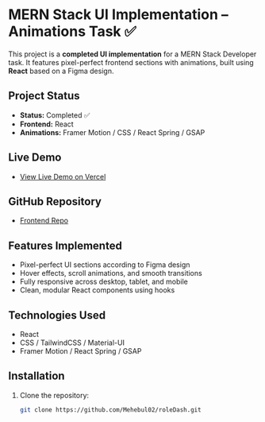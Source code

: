 # MERN Stack UI Implementation – Animations Task ✅

This project is a **completed UI implementation** for a MERN Stack Developer task. It features pixel-perfect frontend sections with animations, built using **React** based on a Figma design.

## Project Status
- **Status:** Completed ✅  
- **Frontend:** React  
- **Animations:** Framer Motion / CSS / React Spring / GSAP  

## Live Demo
- [View Live Demo on Vercel](#)  <!-- Replace # with your live URL -->

## GitHub Repository
- [Frontend Repo](#)  <!-- Replace # with your GitHub URL -->

## Features Implemented
- Pixel-perfect UI sections according to Figma design  
- Hover effects, scroll animations, and smooth transitions  
- Fully responsive across desktop, tablet, and mobile  
- Clean, modular React components using hooks  

## Technologies Used
- React  
- CSS / TailwindCSS / Material-UI  
- Framer Motion / React Spring / GSAP  

## Installation

1. Clone the repository:
   ```bash
   git clone https://github.com/Mehebul02/roleDash.git

